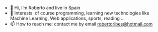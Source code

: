 - 👋 Hi, I’m Roberto and live in Spain
- 👀 Interests: of course programming, learning new technologies like Machine Learning, Web applications, sports, reading ...
- 📫 How to reach me: contact me by email robertoribes@hotmail.com

<!---
reb0rt081/reb0rt081 is a ✨ special ✨ repository because its `README.md` (this file) appears on your GitHub profile.
You can click the Preview link to take a look at your changes.
--->
